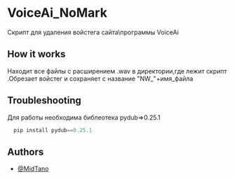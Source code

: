 # VoiceAi_NoMark
Скрипт для удаления войстега сайта\программы VoiceAi

## How it works
Находит все файлы с расширением .wav в директории,где лежит скрипт .Обрезает войстег и сохраняет с название "NW_"+имя_файла

## Troubleshooting

Для работы необходима библеотека pydub=>0.25.1

```python
  pip install pydub==0.25.1
```

## Authors

- [@MidTano](https://github.com/MidTano)
